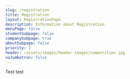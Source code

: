 ```yaml
---
slug: /registration
title: Registration
layout: RegistrationPage
description: Information about Registration
menuPage: false
studentSubpage: false
companySubpage: true
aboutSubpage: false
priority: 2
header: /assets/images/header-images/competition.jpg
noJumbotron: false
---
```

Test test